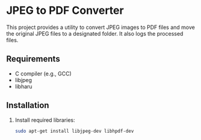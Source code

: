 # JPEG to PDF Converter

This project provides a utility to convert JPEG images to PDF files and move the original JPEG files to a designated folder. It also logs the processed files.

## Requirements

- C compiler (e.g., GCC)
- libjpeg
- libharu

## Installation

1. Install required libraries:

   ```bash
   sudo apt-get install libjpeg-dev libhpdf-dev
